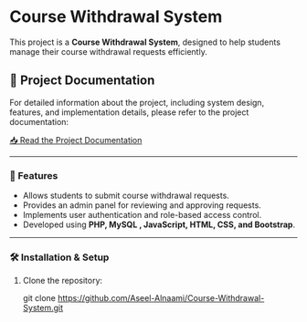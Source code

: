 

# Course Withdrawal System

This project is a **Course Withdrawal System**, designed to help students manage their course withdrawal requests efficiently.

## 📄 Project Documentation
For detailed information about the project, including system design, features, and implementation details, please refer to the project documentation:

[📥 Read the Project Documentation](Course_Withdrawal_System_documentation.pdf)

---

### 🚀 Features
- Allows students to submit course withdrawal requests.
- Provides an admin panel for reviewing and approving requests.
- Implements user authentication and role-based access control.
- Developed using **PHP, MySQL , JavaScript, HTML, CSS, and Bootstrap**.

---

### 🛠️ Installation & Setup
1. Clone the repository:
  
   git clone https://github.com/Aseel-Alnaami/Course-Withdrawal-System.git
